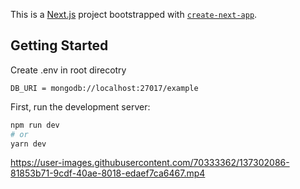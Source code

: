 This is a [Next.js](https://nextjs.org/) project bootstrapped with [`create-next-app`](https://github.com/vercel/next.js/tree/canary/packages/create-next-app).

## Getting Started

Create .env in root direcotry
```
DB_URI = mongodb://localhost:27017/example
```

First, run the development server:

```bash
npm run dev
# or
yarn dev
```



https://user-images.githubusercontent.com/70333362/137302086-81853b71-9cdf-40ae-8018-edaef7ca6467.mp4

